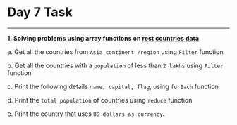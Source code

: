 # Day 7 Task
***
**1. Solving problems using array functions on [rest countries data](https://restcountries.com/v3.1/all)**

a. Get all the countries from `Asia continent /region` using `Filter` function

b. Get all the countries with a `population` of less than `2 lakhs` using `Filter` function

c. Print the following details `name, capital, flag`, using `forEach` function

d. Print the `total population` of countries using `reduce` function

e. Print the country that uses `US dollars as currency`.

